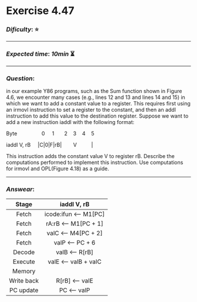 Exercise 4.47
==============

### ***Dificulty***: :star:

---

### ***Expected time***: ***10min*** :hourglass_flowing_sand:

---

### ***Question***:
in our example Y86 programs, such as the Sum function shown in Figure 4.6, we encounter many cases (e.g., lines 12 and 13 and lines 14 and 15) in which we want to add a constant value to a register. This requires first using an irmovl instruction to set a register to the constant, and then an addl instruction to add this value to the destination register. Suppose we want to add a new instruction iaddl with the following format:  

Byte &nbsp;&nbsp;&nbsp;&nbsp;&nbsp;&nbsp;&nbsp;&nbsp;&nbsp;&nbsp;&nbsp;&nbsp;&nbsp;&nbsp;&nbsp;&nbsp;0&nbsp;&nbsp;&nbsp;&nbsp;&nbsp;1&nbsp;&nbsp;&nbsp;&nbsp;&nbsp;&nbsp;&nbsp;2&nbsp;&nbsp;&nbsp;&nbsp;3&nbsp;&nbsp;&nbsp;&nbsp;4&nbsp;&nbsp;&nbsp;&nbsp;5  

iaddl V, rB&nbsp;&nbsp;&nbsp;&nbsp;&nbsp;|C|0|F|rB|&nbsp;&nbsp;&nbsp;&nbsp;&nbsp;&nbsp;&nbsp;&nbsp;V&nbsp;&nbsp;&nbsp;&nbsp;&nbsp;&nbsp;&nbsp;&nbsp;&nbsp;&nbsp;|  

This instruction adds the constant value V to register rB. Describe the computations performed to implement this instruction. Use computations for irmovl and OPL(Figure 4.18) as a guide.

---  

### ***Answear***:  
| Stage | iaddl V, rB |
| :---: | :---: |
| Fetch | icode:ifun <-- M1[PC]|
| Fetch | rA:rB <-- M1[PC + 1]|
| Fetch | valC <-- M4[PC + 2]|
| Fetch | valP <-- PC + 6|  
| Decode | valB <-- R[rB]|
| Execute | valE <-- valB + valC|
| Memory | |
| Write back | R[rB] <-- valE |
| PC update | PC <-- valP |